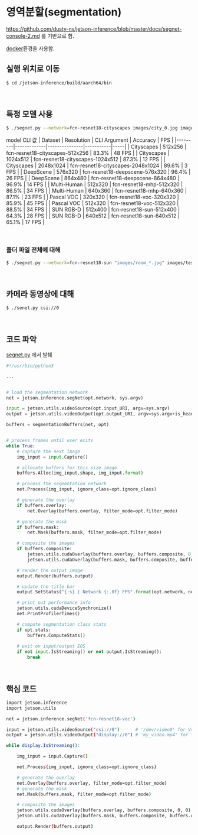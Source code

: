 # 영역분할(segmentation)

https://github.com/dusty-nv/jetson-inference/blob/master/docs/segnet-console-2.md 를 기반으로 함.

[docker](setup_by_docker.md)환경을 사용함.

## 실행 위치로 이동
```bash
$ cd /jetson-inference/build/aarch64/bin
```

<br>

## 특정 모델 사용

```bash
$ ./segnet.py --network=fcn-resnet18-cityscapes images/city_0.jpg images/test/output.jpg
```

model CLI 값
| Dataset	| Resolution	| CLI Argument	| Accuracy	| FPS	|
|---------|-------------|---------------|-----------|-----|
| Cityscapes	| 512x256	| fcn-resnet18-cityscapes-512x256	| 83.3%	| 48 FPS	|
| Cityscapes	| 1024x512	| fcn-resnet18-cityscapes-1024x512	| 87.3%	| 12 FPS	|
| Cityscapes	| 2048x1024	| fcn-resnet18-cityscapes-2048x1024	| 89.6%	| 3 FPS	|
| DeepScene	| 576x320	| fcn-resnet18-deepscene-576x320	| 96.4%	| 26 FPS	|
| DeepScene	| 864x480	| fcn-resnet18-deepscene-864x480	| 96.9%	| 14 FPS	|
| Multi-Human	| 512x320	| fcn-resnet18-mhp-512x320	| 86.5%	| 34 FPS	|
| Multi-Human	| 640x360	| fcn-resnet18-mhp-640x360	| 87.1%	| 23 FPS	|
| Pascal VOC	| 320x320	| fcn-resnet18-voc-320x320	| 85.9%	| 45 FPS	|
| Pascal VOC	| 512x320	| fcn-resnet18-voc-512x320	| 88.5%	| 34 FPS	|
| SUN RGB-D	| 512x400	| fcn-resnet18-sun-512x400	| 64.3%	| 28 FPS	|
| SUN RGB-D	| 640x512	| fcn-resnet18-sun-640x512	| 65.1%	| 17 FPS	|

<br>

### 폴더 파일 전체에 대해

```bash
$ ./segnet.py --network=fcn-resnet18-sun "images/room_*.jpg" images/test/room_output_%i.jpg
```

<br>

## 카메라 동영상에 대해

```bash
$ ./senet.py csi://0
```

<br>

## 코드 파악

[segnet.py](execute_code/segnet.py) 에서 발췌

```python
#!/usr/bin/python3

...


# load the segmentation network
net = jetson.inference.segNet(opt.network, sys.argv)

input = jetson.utils.videoSource(opt.input_URI, argv=sys.argv)
output = jetson.utils.videoOutput(opt.output_URI, argv=sys.argv+is_headless)

buffers = segmentationBuffers(net, opt)


# process frames until user exits
while True:
	# capture the next image
	img_input = input.Capture()

	# allocate buffers for this size image
	buffers.Alloc(img_input.shape, img_input.format)

	# process the segmentation network
	net.Process(img_input, ignore_class=opt.ignore_class)

	# generate the overlay
	if buffers.overlay:
		net.Overlay(buffers.overlay, filter_mode=opt.filter_mode)

	# generate the mask
	if buffers.mask:
		net.Mask(buffers.mask, filter_mode=opt.filter_mode)

	# composite the images
	if buffers.composite:
		jetson.utils.cudaOverlay(buffers.overlay, buffers.composite, 0, 0)
		jetson.utils.cudaOverlay(buffers.mask, buffers.composite, buffers.overlay.width, 0)

	# render the output image
	output.Render(buffers.output)

	# update the title bar
	output.SetStatus("{:s} | Network {:.0f} FPS".format(opt.network, net.GetNetworkFPS()))

	# print out performance info
	jetson.utils.cudaDeviceSynchronize()
	net.PrintProfilerTimes()

    # compute segmentation class stats
	if opt.stats:
		buffers.ComputeStats()
    
	# exit on input/output EOS
	if not input.IsStreaming() or not output.IsStreaming():
		break


```


<br>

## 핵심 코드

```bash
import jetson.inference
import jetson.utils

net = jetson.inference.segNet('fcn-resnet18-voc')

input = jetson.utils.videoSource("csi://0")      # '/dev/video0' for V4L2
output = jetson.utils.videoOutput("display://0") # 'my_video.mp4' for file

while display.IsStreaming():

	img_input = input.Capture()

	net.Process(img_input, ignore_class=opt.ignore_class)

	# generate the overlay
	net.Overlay(buffers.overlay, filter_mode=opt.filter_mode)
	# generate the mask
	net.Mask(buffers.mask, filter_mode=opt.filter_mode)

	# composite the images
	jetson.utils.cudaOverlay(buffers.overlay, buffers.composite, 0, 0)
	jetson.utils.cudaOverlay(buffers.mask, buffers.composite, buffers.overlay.width, 0)

	output.Render(buffers.output)
```

<br>
